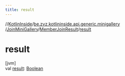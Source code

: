 ```yaml
---
title: result
---
```

//[KotlinInside](../../../../index.html)/[be.zvz.kotlininside.api.generic.minigallery](../../index.html)
/[JoinMiniGallery](../index.html)/[MemberJoinResult](index.html)/[result](result.html)

# result

[jvm]\
val [result](result.html): [Boolean](https://kotlinlang.org/api/latest/jvm/stdlib/kotlin/-boolean/index.html)




